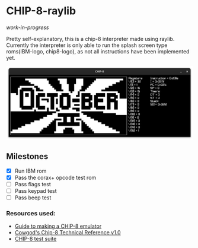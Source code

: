 # CHIP-8-raylib

*work-in-progress*

Pretty self-explanatory, this is a chip-8 interpreter made using raylib.
Currently the interpreter is only able to run the splash screen type roms(IBM-logo, chip8-logo), as not all instructions have been implemented yet.

![Interpreter running the chip8-logo rom](screenshots/screenshot.png)

## Milestones

- [x] Run IBM rom
- [x] Pass the corax+ opcode test rom
- [ ] Pass flags test
- [ ] Pass keypad test
- [ ] Pass beep test

### Resources used:

- [Guide to making a CHIP-8 emulator](https://tobiasvl.github.io/blog/write-a-chip-8-emulator/#keypad)
- [Cowgod's Chip-8 Technical Reference v1.0](http://devernay.free.fr/hacks/chip8/C8TECH10.HTM#0.1)
- [CHIP-8 test suite](https://github.com/Timendus/chip8-test-suite)
